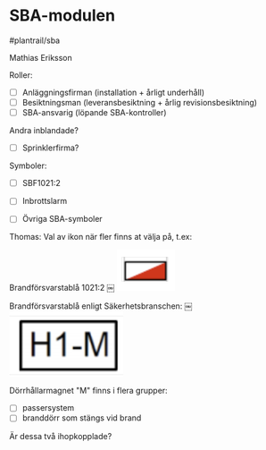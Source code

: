 # SBA-modulen
#plantrail/sba

Mathias Eriksson

Roller:
- [ ] Anläggningsfirman (installation + årligt underhåll)
- [ ] Besiktningsman (leveransbesiktning + årlig revisionsbesiktning)
- [ ] SBA-ansvarig (löpande SBA-kontroller)

Andra inblandade?
- [ ] Sprinklerfirma?


Symboler:
- [ ] SBF1021:2
- [ ] Inbrottslarm
- [ ] Övriga SBA-symboler


Thomas:
Val av ikon när fler finns at välja på, t.ex:

Brandförsvarstablå 1021:2
￼
![](SBA-modulen/B1AE152C-A080-4EB3-AF84-79DA9756D611.png)

Brandförsvarstablå enligt Säkerhetsbranschen:
￼
![](SBA-modulen/DA4DD023-D014-40B3-9F03-7FEAAC9FC732.png)


Dörrhållarmagnet "M" finns i flera grupper:
- [ ] passersystem
- [ ] branddörr som stängs vid brand

Är dessa två ihopkopplade? 
